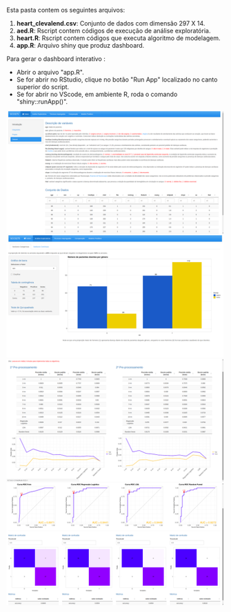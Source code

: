 Esta pasta contem os seguintes arquivos:

1. **heart_clevalend.csv**: Conjunto de dados com dimensão 297 X 14.
2. **aed.R**: Rscript contem códigos de execução de análise exploratória.
3. **heart.R**: Rscript contem códigos que executa algoritmo de modelagem.
4. **app.R**: Arquivo shiny que produz dashboard.

Para gerar o dashboard interativo :
- Abrir o arquivo "app.R".
- Se for abrir no RStudio, clique no botão "Run App" localizado no canto superior do script.
- Se for abrir no VScode, em ambiente R, roda o comando "shiny::runApp()".

![tab1](www/tab1.png)
![tab2](www/tab2.png)
![tab3](www/tab3.png)
![tab4](www/tab4.png)